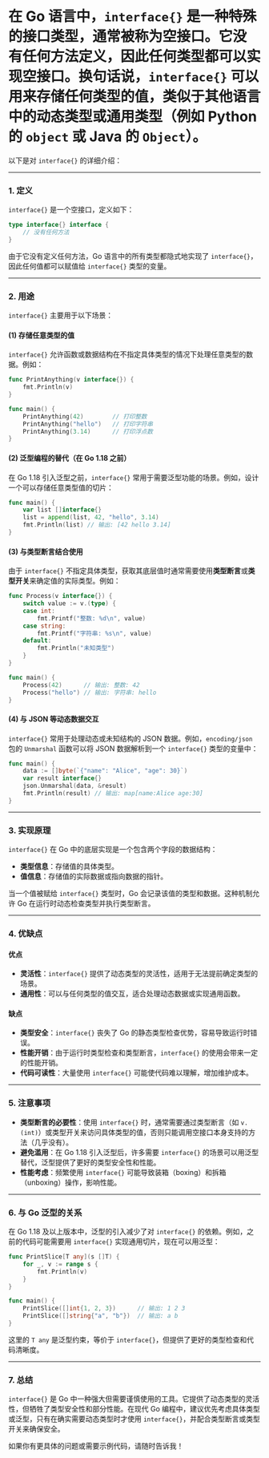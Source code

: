 # 在 Go 语言中，`interface{}` 是一种特殊的接口类型，通常被称为**空接口**。它没有任何方法定义，因此任何类型都可以实现空接口。换句话说，`interface{}` 可以用来存储任何类型的值，类似于其他语言中的动态类型或通用类型（例如 Python 的 `object` 或 Java 的 `Object`）。

以下是对 `interface{}` 的详细介绍：

---

### 1. **定义**
`interface{}` 是一个空接口，定义如下：
```go
type interface{} interface {
    // 没有任何方法
}
```
由于它没有定义任何方法，Go 语言中的所有类型都隐式地实现了 `interface{}`，因此任何值都可以赋值给 `interface{}` 类型的变量。

---

### 2. **用途**
`interface{}` 主要用于以下场景：

#### (1) **存储任意类型的值**
`interface{}` 允许函数或数据结构在不指定具体类型的情况下处理任意类型的数据。例如：
```go
func PrintAnything(v interface{}) {
    fmt.Println(v)
}

func main() {
    PrintAnything(42)        // 打印整数
    PrintAnything("hello")   // 打印字符串
    PrintAnything(3.14)      // 打印浮点数
}
```

#### (2) **泛型编程的替代（在 Go 1.18 之前）**
在 Go 1.18 引入泛型之前，`interface{}` 常用于需要泛型功能的场景。例如，设计一个可以存储任意类型值的切片：
```go
func main() {
    var list []interface{}
    list = append(list, 42, "hello", 3.14)
    fmt.Println(list) // 输出: [42 hello 3.14]
}
```

#### (3) **与类型断言结合使用**
由于 `interface{}` 不指定具体类型，获取其底层值时通常需要使用**类型断言**或**类型开关**来确定值的实际类型。例如：
```go
func Process(v interface{}) {
    switch value := v.(type) {
    case int:
        fmt.Printf("整数: %d\n", value)
    case string:
        fmt.Printf("字符串: %s\n", value)
    default:
        fmt.Println("未知类型")
    }
}

func main() {
    Process(42)      // 输出: 整数: 42
    Process("hello") // 输出: 字符串: hello
}
```

#### (4) **与 JSON 等动态数据交互**
`interface{}` 常用于处理动态或未知结构的 JSON 数据。例如，`encoding/json` 包的 `Unmarshal` 函数可以将 JSON 数据解析到一个 `interface{}` 类型的变量中：
```go
func main() {
    data := []byte(`{"name": "Alice", "age": 30}`)
    var result interface{}
    json.Unmarshal(data, &result)
    fmt.Println(result) // 输出: map[name:Alice age:30]
}
```

---

### 3. **实现原理**
`interface{}` 在 Go 中的底层实现是一个包含两个字段的数据结构：
- **类型信息**：存储值的具体类型。
- **值信息**：存储值的实际数据或指向数据的指针。

当一个值被赋给 `interface{}` 类型时，Go 会记录该值的类型和数据。这种机制允许 Go 在运行时动态检查类型并执行类型断言。

---

### 4. **优缺点**

#### 优点
- **灵活性**：`interface{}` 提供了动态类型的灵活性，适用于无法提前确定类型的场景。
- **通用性**：可以与任何类型的值交互，适合处理动态数据或实现通用函数。

#### 缺点
- **类型安全**：`interface{}` 丧失了 Go 的静态类型检查优势，容易导致运行时错误。
- **性能开销**：由于运行时类型检查和类型断言，`interface{}` 的使用会带来一定的性能开销。
- **代码可读性**：大量使用 `interface{}` 可能使代码难以理解，增加维护成本。

---

### 5. **注意事项**
- **类型断言的必要性**：使用 `interface{}` 时，通常需要通过类型断言（如 `v.(int)`）或类型开关来访问具体类型的值，否则只能调用空接口本身支持的方法（几乎没有）。
- **避免滥用**：在 Go 1.18 引入泛型后，许多需要 `interface{}` 的场景可以用泛型替代，泛型提供了更好的类型安全性和性能。
- **性能考虑**：频繁使用 `interface{}` 可能导致装箱（boxing）和拆箱（unboxing）操作，影响性能。

---

### 6. **与 Go 泛型的关系**
在 Go 1.18 及以上版本中，泛型的引入减少了对 `interface{}` 的依赖。例如，之前的代码可能需要用 `interface{}` 实现通用切片，现在可以用泛型：
```go
func PrintSlice[T any](s []T) {
    for _, v := range s {
        fmt.Println(v)
    }
}

func main() {
    PrintSlice([]int{1, 2, 3})      // 输出: 1 2 3
    PrintSlice([]string{"a", "b"})  // 输出: a b
}
```
这里的 `T any` 是泛型约束，等价于 `interface{}`，但提供了更好的类型检查和代码清晰度。

---

### 7. **总结**
`interface{}` 是 Go 中一种强大但需要谨慎使用的工具。它提供了动态类型的灵活性，但牺牲了类型安全性和部分性能。在现代 Go 编程中，建议优先考虑具体类型或泛型，只有在确实需要动态类型时才使用 `interface{}`，并配合类型断言或类型开关来确保安全。

如果你有更具体的问题或需要示例代码，请随时告诉我！
